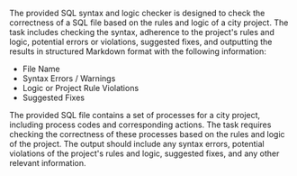 The provided SQL syntax and logic checker is designed to check the correctness of a SQL file based on the rules and logic of a city project. The task includes checking the syntax, adherence to the project's rules and logic, potential errors or violations, suggested fixes, and outputting the results in structured Markdown format with the following information:

* File Name
* Syntax Errors / Warnings
* Logic or Project Rule Violations
* Suggested Fixes

The provided SQL file contains a set of processes for a city project, including process codes and corresponding actions. The task requires checking the correctness of these processes based on the rules and logic of the project. The output should include any syntax errors, potential violations of the project's rules and logic, suggested fixes, and any other relevant information.